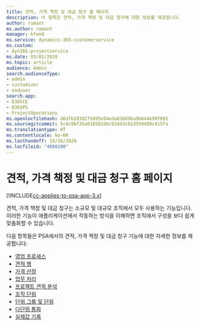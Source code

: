 ```yaml
---
title: 견적, 가격 책정 및 대금 청구 홈 페이지
description: 이 항목은 견적, 가격 책정 및 대금 청구에 대한 정보를 제공합니다.
author: rumant
ms.author: rumant
manager: kfend
ms.service: dynamics-365-customerservice
ms.custom:
- dyn365-projectservice
ms.date: 03/01/2019
ms.topic: article
audience: Admin
search.audienceType:
- admin
- customizer
- enduser
search.app:
- D365CE
- D365PS
- ProjectOperations
ms.openlocfilehash: d6dfb2838275095e84eda03869ba9b644e99f091
ms.sourcegitcommit: 5c4c9bf3ba018562d6cb3443c01d550489c415fa
ms.translationtype: HT
ms.contentlocale: ko-KR
ms.lasthandoff: 10/16/2020
ms.locfileid: "4080100"
---
```

# <a name="quoting-pricing-and-billing-home-page"></a>견적, 가격 책정 및 대금 청구 홈 페이지

[!INCLUDE[cc-applies-to-psa-app-3.x](../includes/cc-applies-to-psa-app-3x.md)]

견적, 가격 책정 및 대금 청구는 소규모 및 대규모 조직에서 모두 사용하는 기능입니다. 이러한 기능이 애플리케이션에서 작동하는 방식을 이해하면 조직에서 구성을 보다 쉽게 맞춤화할 수 있습니다.

다음 항목들은 PSA에서의 견적, 가격 책정 및 대금 청구 기능에 대한 자세한 정보를 제공합니다:

- [영업 프로세스](basic-sales-process.md)
- [견적 행](basic-quote-lines.md)
- [가격 산정](basic-pricing.md)
- [업무 처리](basic-business-transactions.md)
- [프로젝트 견적 분석](basic-analyzing-quotes.md)
- [조직 단위](advanced-organizational.md)
- [단위 그룹 및 단위](advanced-units.md)
- [다단위 통화](advanced-currency.md)
- [실제값 기록](advanced-actuals.md)
